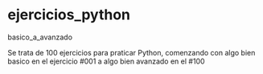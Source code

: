 # ejercicios_python
 basico_a_avanzado

 Se trata de 100 ejercicios para praticar Python, comenzando con algo bien basico en el ejercicio #001 a algo bien avanzado en el #100
